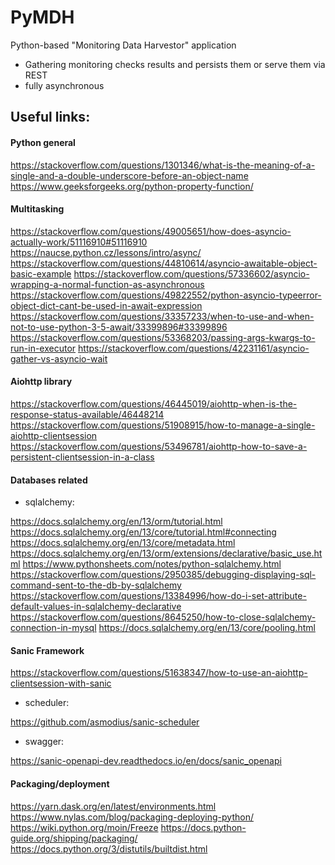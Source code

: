 # PyMDH

Python-based "Monitoring Data Harvestor" application

- Gathering monitoring checks results and persists them or serve them via REST
- fully asynchronous


## Useful links:

#### Python general
https://stackoverflow.com/questions/1301346/what-is-the-meaning-of-a-single-and-a-double-underscore-before-an-object-name
https://www.geeksforgeeks.org/python-property-function/

#### Multitasking
https://stackoverflow.com/questions/49005651/how-does-asyncio-actually-work/51116910#51116910
https://naucse.python.cz/lessons/intro/async/
https://stackoverflow.com/questions/44810614/asyncio-awaitable-object-basic-example
https://stackoverflow.com/questions/57336602/asyncio-wrapping-a-normal-function-as-asynchronous
https://stackoverflow.com/questions/49822552/python-asyncio-typeerror-object-dict-cant-be-used-in-await-expression
https://stackoverflow.com/questions/33357233/when-to-use-and-when-not-to-use-python-3-5-await/33399896#33399896
https://stackoverflow.com/questions/53368203/passing-args-kwargs-to-run-in-executor
https://stackoverflow.com/questions/42231161/asyncio-gather-vs-asyncio-wait

#### Aiohttp library
https://stackoverflow.com/questions/46445019/aiohttp-when-is-the-response-status-available/46448214
https://stackoverflow.com/questions/51908915/how-to-manage-a-single-aiohttp-clientsession
https://stackoverflow.com/questions/53496781/aiohttp-how-to-save-a-persistent-clientsession-in-a-class

#### Databases related 

- sqlalchemy:

https://docs.sqlalchemy.org/en/13/orm/tutorial.html
https://docs.sqlalchemy.org/en/13/core/tutorial.html#connecting
https://docs.sqlalchemy.org/en/13/core/metadata.html
https://docs.sqlalchemy.org/en/13/orm/extensions/declarative/basic_use.html
https://www.pythonsheets.com/notes/python-sqlalchemy.html
https://stackoverflow.com/questions/2950385/debugging-displaying-sql-command-sent-to-the-db-by-sqlalchemy
https://stackoverflow.com/questions/13384996/how-do-i-set-attribute-default-values-in-sqlalchemy-declarative
https://stackoverflow.com/questions/8645250/how-to-close-sqlalchemy-connection-in-mysql
https://docs.sqlalchemy.org/en/13/core/pooling.html

#### Sanic Framework
https://stackoverflow.com/questions/51638347/how-to-use-an-aiohttp-clientsession-with-sanic

 - scheduler:
 
https://github.com/asmodius/sanic-scheduler
 - swagger:
 
https://sanic-openapi-dev.readthedocs.io/en/docs/sanic_openapi


#### Packaging/deployment

https://yarn.dask.org/en/latest/environments.html
https://www.nylas.com/blog/packaging-deploying-python/
https://wiki.python.org/moin/Freeze
https://docs.python-guide.org/shipping/packaging/
https://docs.python.org/3/distutils/builtdist.html

